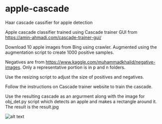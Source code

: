 # apple-cascade
Haar cascade cassifier for apple detection

Apple cascade classifier trained using Cascade trainer GUI from https://amin-ahmadi.com/cascade-trainer-gui/

Download 10 apple images from Bing using crawler. Augmented using the augmentation script to create 1000 positive samples. 
 
Negatives are from https://www.kaggle.com/muhammadkhalid/negative-images. Only a representative portion is in p and n folders.

Use the resizing script to adjust the size of positives and negatives.

Follow the instructions on Cascade trainer website to train the cascade.

Use the resulting cascade as an argurment along with the image for obj_det.py script which detects an apple and makes a rectangle around it.
The result is the result.jpg

![alt text](https://github.com/https://github.com/radovan994/apple-cascade/blob/master/result.jpg?raw=true)
